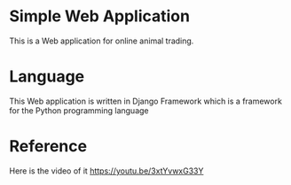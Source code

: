 # Simple Web Application
This is a Web application for online animal trading.

# Language

This Web application is written in Django Framework which is a framework for the Python programming language 

# Reference
Here is the video of it
https://youtu.be/3xtYvwxG33Y
